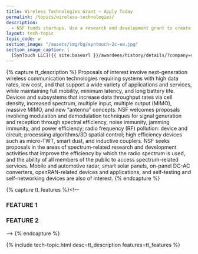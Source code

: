 ```yaml
---
title: Wireless Technologies Grant – Apply Today
permalink: /topics/wireless-technologies/
description: 
  - NSF funds startups. Use a research and development grant to create wireless technologies. 
layout: tech-topic
topic_code: w
section_image: "/assets/img/bg/syntouch-2c-ew.jpg"
section_image_caption: |
  [SynTouch LLC]({{ site.baseurl }}/awardees/history/details/?company=syntouch-llc) BioTac Toccare provides tactile evaluations that are consistent, quantifiable, and reflective of human perceptions.
---
```

{% capture tt_description %}
Proposals of interest involve next-generation wireless communication technologies requiring systems with high data rates, low cost, and that support a wide variety of applications and services, while maintaining full mobility, minimum latency, and long battery life. Devices and subsystems that increase data throughput rates via cell density, increased spectrum, multiple input, multiple output (MIMO), massive MIMO, and new “antenna” concepts. NSF welcomes proposals involving modulation and demodulation techniques for signal generation and reception through spectral efficiency, noise immunity, jamming immunity, and power efficiency; radio frequency (RF) pollution: device and circuit; processing algorithms/3D spatial control; high efficiency devices such as micro-TWT, smart dust, and inductive couplers. NSF seeks proposals in the areas of spectrum-related research and development activities that improve the efficiency by which the radio spectrum is used, and the ability of all members of the public to access spectrum-related services. Mobile and automotive radar, smart solar panels, on-panel DC-AC converters, openRAN-related devices and applications, and self-testing and self-networking devices are also of interest.
{% endcapture %}

{% capture tt_features %}<!--
<div class="usa-section usa-content usa-grid">
  <h3>FEATURE 1</h3>
</div>
<div class="background-light-blue">
  <div class="usa-section usa-content usa-grid">
    <h3>FEATURE 2</h3>
  </div>
</div>-->
{% endcapture %}

{% include tech-topic.html desc=tt_description features=tt_features %}
